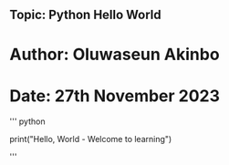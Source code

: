 ## Topic: Python Hello World
# Author: Oluwaseun Akinbo
# Date:   27th November 2023

'''
python

print("Hello, World - Welcome to learning")

'''
